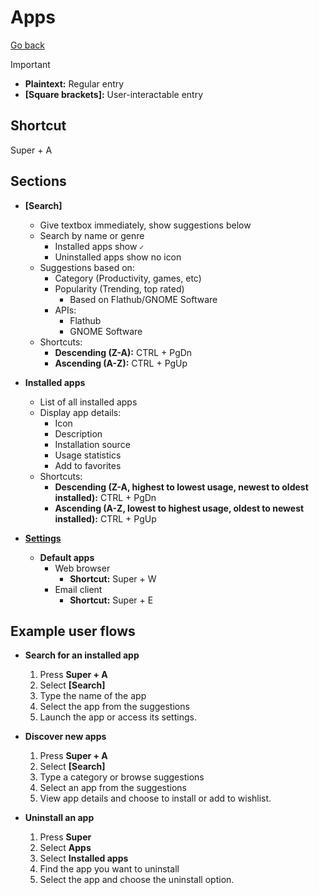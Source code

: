 # Apps

[Go back](../README.md)

> [!IMPORTANT]
>
> - **Plaintext:** Regular entry
> - **[Square brackets]:** User-interactable entry

## Shortcut

Super + A

## Sections

- **\[Search\]**
  - Give textbox immediately, show suggestions below
  - Search by name or genre
    - Installed apps show `✓`
    - Uninstalled apps show no icon
  - Suggestions based on:
    - Category (Productivity, games, etc)
    - Popularity (Trending, top rated)
      - Based on Flathub/GNOME Software
    - APIs:
      - Flathub
      - GNOME Software
  - Shortcuts:
    - **Descending (Z-A):** CTRL + PgDn
    - **Ascending (A-Z):** CTRL + PgUp

- **Installed apps**
  - List of all installed apps
  - Display app details:
    - Icon
    - Description
    - Installation source
    - Usage statistics
    - Add to favorites
  - Shortcuts:
    - **Descending (Z-A, highest to lowest usage, newest to oldest installed):** CTRL + PgDn
    - **Ascending (A-Z, lowest to highest usage, oldest to newest installed):** CTRL + PgUp

- [**Settings**](../Settings/README.md#apps)
  - **Default apps**
    - Web browser
      - **Shortcut:** Super + W
    - Email client
      - **Shortcut:** Super + E

## Example user flows

- **Search for an installed app**
  1. Press **Super + A**
  2. Select **\[Search\]**
  3. Type the name of the app
  4. Select the app from the suggestions
  5. Launch the app or access its settings.

- **Discover new apps**
  1. Press **Super + A**
  2. Select **\[Search\]**
  3. Type a category or browse suggestions
  4. Select an app from the suggestions
  5. View app details and choose to install or add to wishlist.

- **Uninstall an app**
  1. Press **Super**
  2. Select **Apps**
  3. Select **Installed apps**
  4. Find the app you want to uninstall
  5. Select the app and choose the uninstall option.
